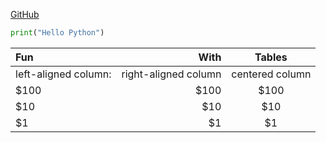 [GitHub](http://github.com "go to Git")  
~~~python
print("Hello Python")
~~~  
| Fun                  | With                 | Tables          |
| :------------------- | -------------------: |:---------------:|
| left-aligned column:  | right-aligned column | centered column |
| $100                 | $100                 | $100            |
| $10                  | $10                  | $10             |
| $1                   | $1                   | $1              |

